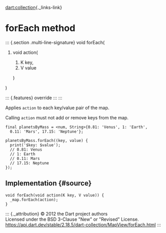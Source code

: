 [dart:collection](../../dart-collection/dart-collection-library){._links-link}

forEach method
==============

::: {.section .multi-line-signature}
void forEach(

1.  void action(
    1.  K key,
    2.  V value

    )

)

::: {.features}
override
:::
:::

Applies `action` to each key/value pair of the map.

Calling `action` must not add or remove keys from the map.

``` {.language-dart data-language="dart"}
final planetsByMass = <num, String>{0.81: 'Venus', 1: 'Earth',
  0.11: 'Mars', 17.15: 'Neptune'};

planetsByMass.forEach((key, value) {
  print('$key: $value');
  // 0.81: Venus
  // 1: Earth
  // 0.11: Mars
  // 17.15: Neptune
});
```

Implementation {#source}
--------------

``` {.language-dart data-language="dart"}
void forEach(void action(K key, V value)) {
  _map.forEach(action);
}
```

::: {._attribution}
© 2012 the Dart project authors\
Licensed under the BSD 3-Clause \"New\" or \"Revised\" License.\
<https://api.dart.dev/stable/2.18.5/dart-collection/MapView/forEach.html>
:::
